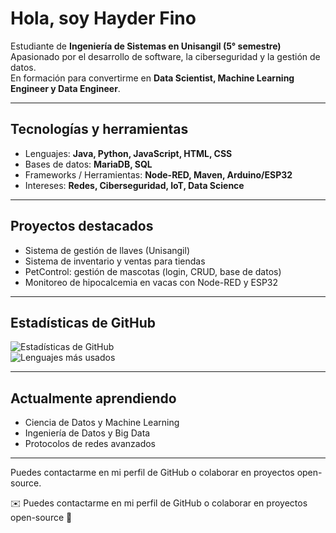 # Hola, soy Hayder Fino  

Estudiante de **Ingeniería de Sistemas en Unisangil (5° semestre)**  
Apasionado por el desarrollo de software, la ciberseguridad y la gestión de datos.  
En formación para convertirme en **Data Scientist, Machine Learning Engineer y Data Engineer**.  

---

## Tecnologías y herramientas
- Lenguajes: **Java, Python, JavaScript, HTML, CSS**
- Bases de datos: **MariaDB, SQL**
- Frameworks / Herramientas: **Node-RED, Maven, Arduino/ESP32**
- Intereses: **Redes, Ciberseguridad, IoT, Data Science**

---

## Proyectos destacados
- Sistema de gestión de llaves (Unisangil)  
- Sistema de inventario y ventas para tiendas  
- PetControl: gestión de mascotas (login, CRUD, base de datos)  
- Monitoreo de hipocalcemia en vacas con Node-RED y ESP32  

---

## Estadísticas de GitHub
![Estadísticas de GitHub](https://github-readme-stats.vercel.app/api?username=HayderFino&show_icons=true&theme=default)  
![Lenguajes más usados](https://github-readme-stats.vercel.app/api/top-langs/?username=HayderFino&layout=compact&theme=default)

---

## Actualmente aprendiendo
- Ciencia de Datos y Machine Learning  
- Ingeniería de Datos y Big Data  
- Protocolos de redes avanzados  

---

Puedes contactarme en mi perfil de GitHub o colaborar en proyectos open-source.

✉️ Puedes contactarme en mi perfil de GitHub o colaborar en proyectos open-source 🚀
